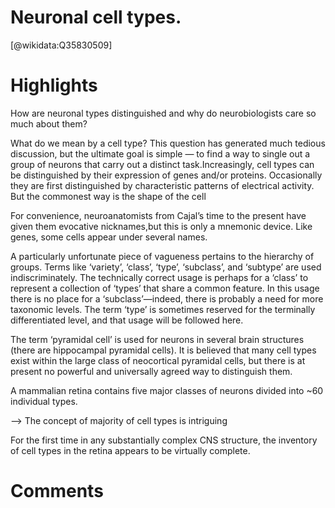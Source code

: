
Neuronal cell types.
====================
  
  [@wikidata:Q35830509]  

# Highlights

How are neuronal types distinguished and why do neurobiologists care so much about them?

What do we mean by a cell type? This question has generated much tedious discussion, but the ultimate goal is simple — to find a way to single out a group of neurons that carry out a distinct task.Increasingly, cell types can be distinguished by their expression of genes and/or proteins. Occasionally they are first distinguished by characteristic patterns of electrical activity. But the commonest way is the shape of the cell

For convenience, neuroanatomists from Cajal’s time to the present have given them evocative nicknames,but this is only a mnemonic device. Like genes, some cells appear under several names.

A particularly unfortunate piece of vagueness pertains to the hierarchy of groups. Terms like ‘variety’, ‘class’, ‘type’, ‘subclass’, and ‘subtype’ are used indiscriminately. The technically correct usage is perhaps for a ‘class’ to represent a collection of ‘types’ that share a common feature. In this usage there is no place for a ‘subclass’—indeed, there is probably a need for more taxonomic levels. The term ‘type’ is sometimes reserved for the terminally differentiated level, and that usage will be followed here.

The term ‘pyramidal cell’ is used for neurons in several brain structures (there are hippocampal pyramidal cells). It is believed that many cell types exist within the large class of neocortical pyramidal cells, but there is at present no powerful and universally agreed way to distinguish them.

A mammalian retina contains five major classes of neurons divided into ~60 individual types.

--> The concept of majority of cell types is intriguing

For the first time in any substantially complex CNS structure, the inventory of cell types in the retina appears to be virtually complete.



# Comments
